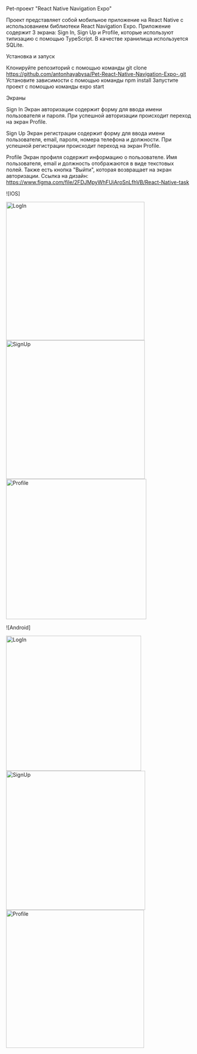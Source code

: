 Pet-проект "React Native Navigation Expo"

Проект представляет собой мобильное приложение на React Native с использованием библиотеки React Navigation Expo. Приложение содержит 3 экрана: Sign In, Sign Up и Profile, которые используют типизацию с помощью TypeScript. В качестве хранилища используется SQLite.

Установка и запуск

Клонируйте репозиторий с помощью команды git clone https://github.com/antonhayabysa/Pet-React-Native-Navigation-Expo-.git
Установите зависимости с помощью команды npm install
Запустите проект с помощью команды expo start

Экраны

Sign In
Экран авторизации содержит форму для ввода имени пользователя и пароля. При успешной авторизации происходит переход на экран Profile.

Sign Up
Экран регистрации содержит форму для ввода имени пользователя, email, пароля, номера телефона и должности. При успешной регистрации происходит переход на экран Profile.

Profile
Экран профиля содержит информацию о пользователе. Имя пользователя, email и должность отображаются в виде текстовых полей. Также есть кнопка "Выйти", которая возвращает на экран авторизации. 
Ссылка на дизайн: https://www.figma.com/file/2FDJMpyWhFUiAroSnLfhVB/React-Native-task

![IOS]

<img width="376" alt="LogIn" src="https://user-images.githubusercontent.com/83969662/222252670-b861860e-599a-4c1c-8c1f-98f8780c01fd.png">
<img width="377" alt="SignUp" src="https://user-images.githubusercontent.com/83969662/222253403-abcedf7d-dd4e-43cc-8f9e-d506abcb5b1f.png">
<img width="381" alt="Profile" src="https://user-images.githubusercontent.com/83969662/222253550-c3cd8974-a089-4069-8afc-8f9e09ce2e4e.png">

![Android]

<img width="367" alt="LogIn" src="https://user-images.githubusercontent.com/83969662/222253837-b8f96aa5-622a-48b4-90eb-dad8f779f5ab.png">

<img width="378" alt="SignUp" src="https://user-images.githubusercontent.com/83969662/222253876-87af8393-1fe1-4f0e-8c35-54033eb04a2e.png">

<img width="375" alt="Profile" src="https://user-images.githubusercontent.com/83969662/222253918-34ba4f4b-a406-4919-b39e-c67d60c1768b.png">


